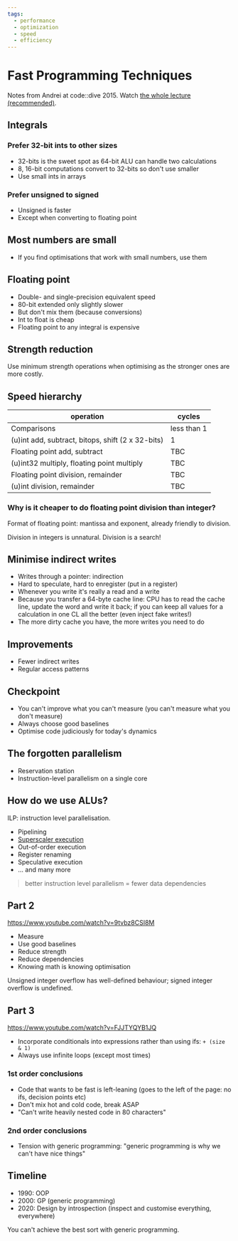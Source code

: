 ```yaml
---
tags:
  - performance
  - optimization
  - speed
  - efficiency
---
```




# Fast Programming Techniques

Notes from Andrei at code::dive 2015.  Watch [the whole lecture (recommended)](https://www.youtube.com/watch?v=vrfYLlR8X8k).

## Integrals
### Prefer 32-bit ints to other sizes
- 32-bits is the sweet spot as 64-bit ALU can handle two calculations
- 8, 16-bit computations convert to 32-bits so don't use smaller
- Use small ints in arrays

### Prefer unsigned to signed
- Unsigned is faster
- Except when converting to floating point

## Most numbers are small
- If you find optimisations that work with small numbers, use them

## Floating point
- Double- and single-precision equivalent speed
- 80-bit extended only slightly slower
- But don't mix them (because conversions)
- Int to float is cheap
- Floating point to any integral is expensive

## Strength reduction
Use minimum strength operations when optimising as the stronger ones are more
costly.

## Speed hierarchy

| operation | cycles |
|---|---|
| Comparisons | less than 1 |
| (u)int add, subtract, bitops, shift (2 x 32-bits) | 1 |
| Floating point add, subtract | TBC |
| (u)int32 multiply, floating point multiply | TBC |
| Floating point division, remainder | TBC |
| (u)int division, remainder | TBC |

### Why is it cheaper to do floating point division than integer?
Format of floating point: mantissa and exponent, already friendly to division.

Division in integers is unnatural. Division is a search!

## Minimise indirect writes
- Writes through a pointer: indirection
- Hard to speculate, hard to enregister (put in a register)
- Whenever you write it's really a read and a write
- Because you transfer a 64-byte cache line: CPU has to read the cache line, update the word and write it back; if you can keep all values for a calculation in one CL all the better (even inject fake writes!)
- The more dirty cache you have, the more writes you need to do

## Improvements
- Fewer indirect writes
- Regular access patterns

## Checkpoint
- You can't improve what you can't measure (you can't measure what you don't measure)
- Always choose good baselines
- Optimise code judiciously for today's dynamics

## The forgotten parallelism
- Reservation station
- Instruction-level parallelism on a single core

## How do we use ALUs?
ILP: instruction level parallelisation.

- Pipelining
- [Superscaler execution](https://en.wikipedia.org/wiki/Superscalar_processor)
- Out-of-order execution
- Register renaming
- Speculative execution
- ... and many more

> better instruction level parallelism = fewer data dependencies

## Part 2
https://www.youtube.com/watch?v=9tvbz8CSI8M

- Measure
- Use good baselines
- Reduce strength
- Reduce dependencies
- Knowing math is knowing optimisation

Unsigned integer overflow has well-defined behaviour; signed integer overflow
is undefined.

## Part 3
https://www.youtube.com/watch?v=FJJTYQYB1JQ

- Incorporate conditionals into expressions rather than using ifs: `+ (size & 1)`
- Always use infinite loops (except most times)

### 1st order conclusions
- Code that wants to be fast is left-leaning (goes to the left of the page: no ifs, decision points etc)
- Don't mix hot and cold code, break ASAP
- "Can't write heavily nested code in 80 characters"

### 2nd order conclusions
- Tension with generic programming: "generic programming is why we can't have nice things"

## Timeline
- 1990: OOP
- 2000: GP (generic programming)
- 2020: Design by introspection (inspect and customise everything, everywhere)

You can't achieve the best sort with generic programming.

